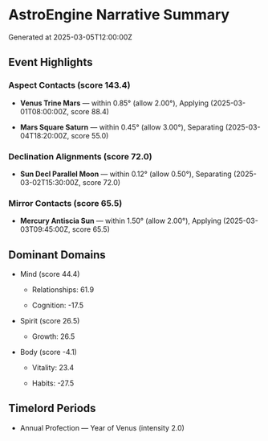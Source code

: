 # AstroEngine Narrative Summary
Generated at 2025-03-05T12:00:00Z


## Event Highlights

### Aspect Contacts (score 143.4)

- **Venus Trine Mars** — within 0.85° (allow 2.00°), Applying (2025-03-01T08:00:00Z, score 88.4)

- **Mars Square Saturn** — within 0.45° (allow 3.00°), Separating (2025-03-04T18:20:00Z, score 55.0)


### Declination Alignments (score 72.0)

- **Sun Decl Parallel Moon** — within 0.12° (allow 0.50°), Separating (2025-03-02T15:30:00Z, score 72.0)


### Mirror Contacts (score 65.5)

- **Mercury Antiscia Sun** — within 1.50° (allow 2.00°), Applying (2025-03-03T09:45:00Z, score 65.5)





## Dominant Domains

- Mind (score 44.4)


    - Relationships: 61.9

    - Cognition: -17.5



- Spirit (score 26.5)


    - Growth: 26.5



- Body (score -4.1)


    - Vitality: 23.4

    - Habits: -27.5






## Timelord Periods

- Annual Profection — Year of Venus (intensity 2.0)
